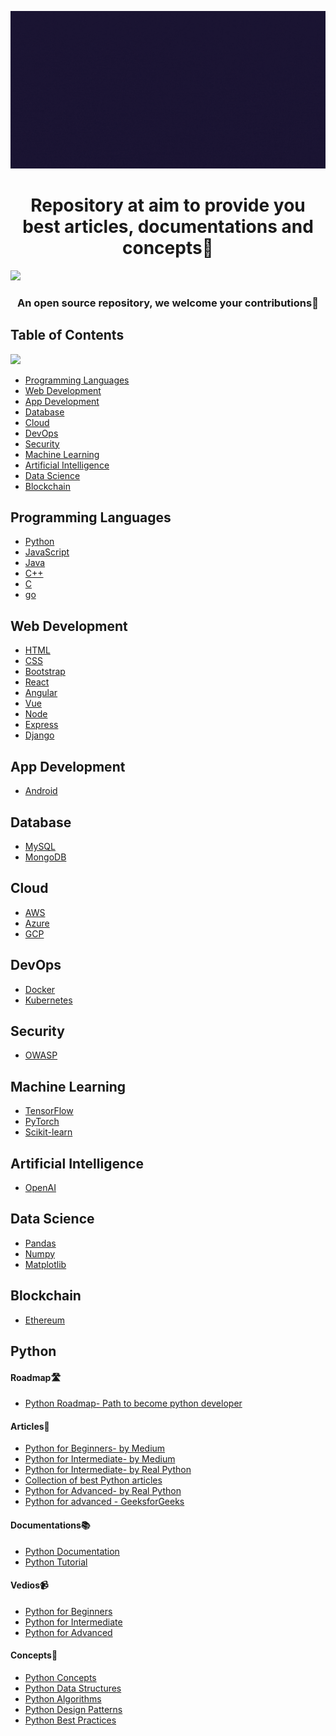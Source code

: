 ![MasterHead](https://github.com/GDSCITM/TechDocsHub/blob/main/image/Techdocshub.gif)
<h1 align="center">Repository at aim to provide you best articles, documentations and concepts📢</h1>

![](https://i.imgur.com/waxVImv.png)

<h3 align="center">An open source repository, we welcome your contributions🤝</h3>


## Table of Contents
![](https://i.imgur.com/waxVImv.png)

- [Programming Languages](#programming-languages)
- [Web Development](#web-development)
- [App Development](#app-development)
- [Database](#database)
- [Cloud](#cloud)
- [DevOps](#devops)
- [Security](#security)
- [Machine Learning](#machine-learning)
- [Artificial Intelligence](#artificial-intelligence)
- [Data Science](#data-science)
- [Blockchain](#blockchain)

## Programming Languages 

- [Python](#python)
- [JavaScript](#javascript)
- [Java](#java)
- [C++](#c)
- [C](#c)
- [go](#go)

## Web Development 

- [HTML](#html)
- [CSS](#css)
- [Bootstrap](#bootstrap)
- [React](#react)
- [Angular](#angular)
- [Vue](#vue)
- [Node](#node)
- [Express](#express)
- [Django](#django)

## App Development 

- [Android](#android)

## Database 

- [MySQL](#mysql)
- [MongoDB](#mongodb)

## Cloud 

- [AWS](#aws)
- [Azure](#azure)
- [GCP](#gcp)

## DevOps 

- [Docker](#docker)
- [Kubernetes](#kubernetes)

## Security 

- [OWASP](#owasp)

## Machine Learning 

- [TensorFlow](#tensorflow)
- [PyTorch](#pytorch)
- [Scikit-learn](#scikit-learn)

## Artificial Intelligence 

- [OpenAI](#openai)

## Data Science 

- [Pandas](#pandas)
- [Numpy](#numpy)
- [Matplotlib](#matplotlib)

## Blockchain 

- [Ethereum](#ethereum)

## Python

<h4> Roadmap🛣️ </h4>

- [Python Roadmap- Path to become python developer](https://roadmap.sh/python)

<h4> Articles📝 </h4>

- [Python for Beginners- by Medium](https://medium.com/fintechexplained/everything-about-python-from-beginner-to-advance-level-227d52ef32d2)
- [Python for Intermediate- by Medium](https://towardsdatascience.com/10-topics-python-intermediate-programmer-should-know-3c865e8533d6)
- [Python for Intermediate- by Real Python](https://realpython.com/tutorials/intermediate/)
- [Collection of best Python articles](https://www.freecodecamp.org/news/python-collection-of-my-favorite-articles-8469b8455939/)
- [Python for Advanced- by Real Python](https://realpython.com/tutorials/advanced/)
- [Python for advanced - GeeksforGeeks](https://www.geeksforgeeks.org/top-10-advance-python-concepts-that-you-must-know/)

<h4> Documentations📚 </h4>

- [Python Documentation](https://docs.python.org/3/)
- [Python Tutorial](https://docs.python.org/3/tutorial/index.html)

<h4> Vedios📹 </h4>

- [Python for Beginners](https://www.youtube.com/watch?v=gfDE2a7MKjA)
- [Python for Intermediate](https://www.youtube.com/watch?v=HGOBQPFzWKo)
- [Python for Advanced](https://www.youtube.com/watch?v=61a7UkDO50s)


<h4> Concepts📖 </h4>

- [Python Concepts]()
- [Python Data Structures]()
- [Python Algorithms]()
- [Python Design Patterns]()
- [Python Best Practices]()











